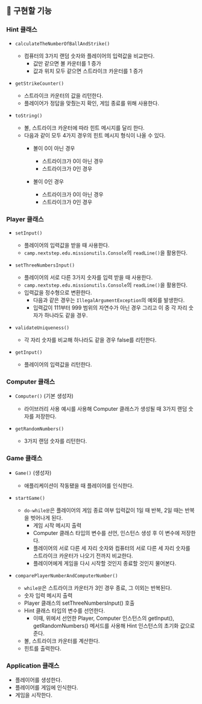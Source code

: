 ## 🚀 구현할 기능

### Hint 클래스
- `calculateTheNumberOfBallAndStrike()`
  - 컴퓨터의 3가지 랜덤 숫자와 플레이어의 입력값을 비교한다.
    - 값만 같으면 볼 카운터를 1 증가
    - 값과 위치 모두 같으면 스트라이크 카운터를 1 증가
    
- `getStrikeCounter()`
  - 스트라이크 카운터의 값을 리턴한다.
  - 플레이어가 정답을 맞췄는지 확인, 게임 종료를 위해 사용한다.

- `toString()`
  - 볼, 스트라이크 카운터에 따라 힌트 메시지를 달리 한다.
  - 다음과 같이 모두 4가지 경우의 힌트 메시지 형식이 나올 수 있다.
    - 볼이 0이 아닌 경우
      - 스트라이크가 0이 아닌 경우
      - 스트라이크가 0인 경우
  
    - 볼이 0인 경우
      - 스트라이크가 0이 아닌 경우
      - 스트라이크가 0인 경우

### Player 클래스
- `setInput()`
  - 플레이어의 입력값을 받을 때 사용한다.
  - `camp.nextstep.edu.missionutils.Console`의 `readLine()`을 활용한다.

- `setThreeNumbersInput()`
  - 플레이어의 서로 다른 3가지 숫자를 입력 받을 때 사용한다.
  - `camp.nextstep.edu.missionutils.Console`의 `readLine()`을 활용한다.
  - 입력값을 정수형으로 변환한다.
    - 다음과 같은 경우는 `IllegalArgumentException`의 예외를 발생한다.
    - 입력값이 111부터 999 범위의 자연수가 아닌 경우 그리고 이 중 각 자리 숫자가 하나라도 같을 경우.
  
- `validateUniqueness()`
  - 각 자리 숫자를 비교해 하나라도 같을 경우 false를 리턴한다.

- `getInput()`
  - 플레이어의 입력값을 리턴한다.

### Computer 클래스
- `Computer()` (기본 생성자)
  - 라이브러리 사용 예시를 사용해 Computer 클래스가 생성될 때 3가지 랜덤 숫자를 저장한다.

- `getRandomNumbers()`
  - 3가지 랜덤 숫자를 리턴한다.

### Game 클래스
- `Game()` (생성자)
  - 애플리케이션이 작동됐을 때 플레이어를 인식한다.

- `startGame()`
  - `do-while문`은 플레이어의 게임 종료 여부 입력값이 1일 때 반복, 2일 때는 반복을 벗어나게 된다.
    - 게임 시작 메시지 출력
    - Computer 클래스 타입의 변수를 선언, 인스턴스 생성 후 이 변수에 저장한다.
    - 플레이어의 서로 다른 세 자리 숫자와 컴퓨터의 서로 다른 세 자리 숫자를 스트라이크 카운터가 나오기 전까지 비교한다.
    - 플레이어에게 게임을 다시 시작할 것인지 종료할 것인지 물어본다.

- `comparePlayerNumberAndComputerNumber()`
  -  `while문`은 스트라이크 카운터가 3인 경우 종료, 그 이외는 반복된다.
    - 숫자 입력 메시지 출력
    - Player 클래스의 setThreeNumbersInput() 호출
    - Hint 클래스 타입의 변수를 선언한다.
      - 이때, 위에서 선언한 Player, Computer 인스턴스의 getInput(), getRandomNumbers() 메서드를 사용해 Hint 인스턴스의 초기화 값으로 준다.
    - 볼, 스트라이크 카운터를 계산한다.
    - 힌트를 출력한다.

### Application 클래스
- 플레이어를 생성한다.
- 플레이어를 게임에 인식한다.
- 게임을 시작한다.